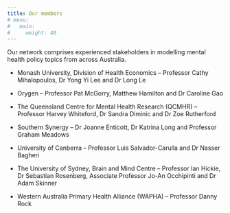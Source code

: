 ```yaml
---
title: Our members
# menu:
#   main:
#     weight: 40
---
```


Our network comprises experienced stakeholders in modelling mental health policy topics from across Australia.


- Monash University, Division of Health Economics – Professor Cathy Mihalopoulos, Dr Yong Yi Lee and Dr Long Le

- Orygen – Professor Pat McGorry, Matthew Hamilton and Dr Caroline Gao

- The Queensland Centre for Mental Health Research (QCMHR) – Professor Harvey Whiteford, Dr Sandra Diminic and Dr Zoe Rutherford

- Southern Synergy – Dr Joanne Enticott, Dr Katrina Long and Professor Graham Meadows

- University of Canberra – Professor Luis Salvador-Carulla and Dr Nasser Bagheri

- The University of Sydney, Brain and Mind Centre – Professor Ian Hickie, Dr Sebastian Rosenberg, Associate Professor Jo-An Occhipinti and Dr Adam Skinner

- Western Australia Primary Health Alliance (WAPHA) – Professor Danny Rock
<!--add blocks of content here to add more sections to the community page -->
